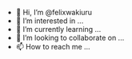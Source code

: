 - 👋 Hi, I’m @felixwakiuru
- 👀 I’m interested in ...
- 🌱 I’m currently learning ...
- 💞️ I’m looking to collaborate on ...
- 📫 How to reach me ...

<!---
felixwakiuru/felixwakiuru is a ✨ special ✨ repository because its `README.md` (this file) appears on your GitHub profile.
You can click the Preview link to take a look at your changes.
--->
